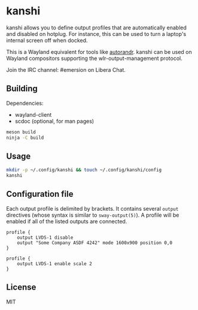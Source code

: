 # kanshi

kanshi allows you to define output profiles that are automatically enabled and
disabled on hotplug. For instance, this can be used to turn a laptop's internal
screen off when docked.

This is a Wayland equivalent for tools like [autorandr]. kanshi can be used on
Wayland compositors supporting the wlr-output-management protocol.

Join the IRC channel: #emersion on Libera Chat.

## Building

Dependencies:

* wayland-client
* scdoc (optional, for man pages)

```sh
meson build
ninja -C build
```

## Usage

```sh
mkdir -p ~/.config/kanshi && touch ~/.config/kanshi/config
kanshi
```

## Configuration file

Each output profile is delimited by brackets. It contains several `output`
directives (whose syntax is similar to `sway-output(5)`). A profile will be
enabled if all of the listed outputs are connected.

```
profile {
	output LVDS-1 disable
	output "Some Company ASDF 4242" mode 1600x900 position 0,0
}

profile {
	output LVDS-1 enable scale 2
}
```

## License

MIT

[autorandr]: https://github.com/phillipberndt/autorandr
